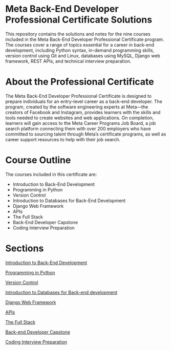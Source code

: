 # Meta Back-End Developer Professional Certificate Solutions
This repository contains the solutions and notes for the nine courses included in the Meta Back-End Developer Professional Certificate program. The courses cover a range of topics essential for a career in back-end development, including Python syntax, in-demand programming skills, version control using Git and Linux, databases using MySQL, Django web framework, REST APIs, and technical interview preparation.

# About the Professional Certificate
The Meta Back-End Developer Professional Certificate is designed to prepare individuals for an entry-level career as a back-end developer. The program, created by the software engineering experts at Meta—the creators of Facebook and Instagram, provides learners with the skills and tools needed to create websites and web applications. On completion, learners will gain access to the Meta Career Programs Job Board, a job search platform connecting them with over 200 employers who have committed to sourcing talent through Meta’s certificate programs, as well as career support resources to help with their job search.

# Course Outline
The courses included in this certificate are:
* Introduction to Back-End Development
* Programming in Python
* Version Control
* Introduction to Databases for Back-End Development
* Django Web Framework
* APIs
* The Full Stack
* Back-End Developer Capstone
* Coding Interview Preparation

# Sections
[Introduction to Back-End Development](Meta%20Back-End%20Developer%20Professional%20Certificate%20f1383ff2c02f49b1abbc6d36f1349a19/Introduction%20to%20Back-End%20Development%20c269bdf585e94f539745bc5cac83eb5d.md)

[Programming in Python](Meta%20Back-End%20Developer%20Professional%20Certificate%20f1383ff2c02f49b1abbc6d36f1349a19/Programming%20in%20Python%2036e25bb0b1114589ae4524adcbc7376a.md)

[Version Control](Meta%20Back-End%20Developer%20Professional%20Certificate%20f1383ff2c02f49b1abbc6d36f1349a19/Version%20Control%201d51c50811e348ffb8d8093213ef9998.md)

[Introduction to Databases for Back-end development](Meta%20Back-End%20Developer%20Professional%20Certificate%20f1383ff2c02f49b1abbc6d36f1349a19/Introduction%20to%20Databases%20for%20Back-end%20development%207f73dd6cc222470596ade7f2ba4c9fdf.md)

[Django Web Framework](Meta%20Back-End%20Developer%20Professional%20Certificate%20f1383ff2c02f49b1abbc6d36f1349a19/Django%20Web%20Framework%2081b649f5d8624c13a49b6a1cf561df77.md)

[APIs](Meta%20Back-End%20Developer%20Professional%20Certificate%20f1383ff2c02f49b1abbc6d36f1349a19/APIs%2023805cd062bb472b8889102c4b10d748.md)

[The Full Stack](Meta%20Back-End%20Developer%20Professional%20Certificate%20f1383ff2c02f49b1abbc6d36f1349a19/The%20Full%20Stack%205cb91b76c19c4419a914cb1c0bc9527f.md)

[Back-end Developer Capstone](Meta%20Back-End%20Developer%20Professional%20Certificate%20f1383ff2c02f49b1abbc6d36f1349a19/Back-end%20Developer%20Capstone%20b627ffd54e2e4ceca7eefb56d589b804.md)

[Coding Interview Preparation](Meta%20Back-End%20Developer%20Professional%20Certificate%20f1383ff2c02f49b1abbc6d36f1349a19/Coding%20Interview%20Preparation%2096c0ad3131844f2895d40eca769391e2.md)
